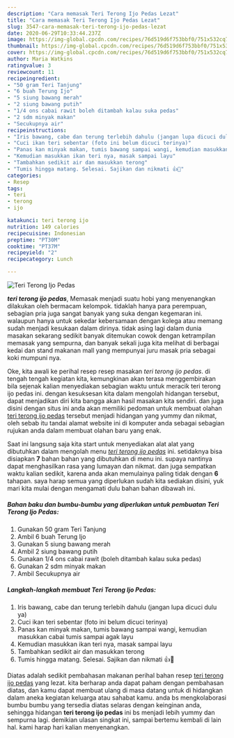 ```yaml
---
description: "Cara memasak Teri Terong Ijo Pedas Lezat"
title: "Cara memasak Teri Terong Ijo Pedas Lezat"
slug: 3547-cara-memasak-teri-terong-ijo-pedas-lezat
date: 2020-06-29T10:33:44.237Z
image: https://img-global.cpcdn.com/recipes/76d519d6f753bbf0/751x532cq70/teri-terong-ijo-pedas-foto-resep-utama.jpg
thumbnail: https://img-global.cpcdn.com/recipes/76d519d6f753bbf0/751x532cq70/teri-terong-ijo-pedas-foto-resep-utama.jpg
cover: https://img-global.cpcdn.com/recipes/76d519d6f753bbf0/751x532cq70/teri-terong-ijo-pedas-foto-resep-utama.jpg
author: Maria Watkins
ratingvalue: 3
reviewcount: 11
recipeingredient:
- "50 gram Teri Tanjung"
- "6 buah Terung Ijo"
- "5 siung bawang merah"
- "2 siung bawang putih"
- "1/4 ons cabai rawit boleh ditambah kalau suka pedas"
- "2 sdm minyak makan"
- "Secukupnya air"
recipeinstructions:
- "Iris bawang, cabe dan terung terlebih dahulu (jangan lupa dicuci dulu ya)"
- "Cuci ikan teri sebentar (foto ini belum dicuci terinya)"
- "Panas kan minyak makan, tumis bawang sampai wangi, kemudian masukkan cabai tumis sampai agak layu"
- "Kemudian masukkan ikan teri nya, masak sampai layu"
- "Tambahkan sedikit air dan masukkan terong"
- "Tumis hingga matang. Selesai. Sajikan dan nikmati 👍🤤"
categories:
- Resep
tags:
- teri
- terong
- ijo

katakunci: teri terong ijo 
nutrition: 149 calories
recipecuisine: Indonesian
preptime: "PT30M"
cooktime: "PT37M"
recipeyield: "2"
recipecategory: Lunch

---
```



![Teri Terong Ijo Pedas](https://img-global.cpcdn.com/recipes/76d519d6f753bbf0/751x532cq70/teri-terong-ijo-pedas-foto-resep-utama.jpg)

<b><i>teri terong ijo pedas</i></b>, Memasak menjadi suatu hobi yang menyenangkan dilakukan oleh bermacam kelompok. tidaklah hanya para perempuan, sebagian pria juga sangat banyak yang suka dengan kegemaran ini. walaupun hanya untuk sekedar kebersamaan dengan kolega atau memang sudah menjadi kesukaan dalam dirinya. tidak asing lagi dalam dunia masakan sekarang sedikit banyak ditemukan cowok dengan ketrampilan memasak yang sempurna, dan banyak sekali juga kita melihat di berbagai kedai dan stand makanan mall yang mempunyai juru masak pria sebagai koki mumpuni nya.

Oke, kita awali ke perihal resep resep masakan <i>teri terong ijo pedas</i>. di tengah tengah kegiatan kita, kemungkinan akan terasa menggembirakan bila sejenak kalian menyediakan sebagian waktu untuk meracik teri terong ijo pedas ini. dengan kesuksesan kita dalam mengolah hidangan tersebut, dapat menjadikan diri kita bangga akan hasil masakan kita sendiri. dan juga disini dengan situs ini anda akan memiliki pedoman untuk membuat olahan <u>teri terong ijo pedas</u> tersebut menjadi hidangan yang yummy dan nikmat, oleh sebab itu tandai alamat website ini di komputer anda sebagai sebagian rujukan anda dalam membuat olahan baru yang enak.




Saat ini langsung saja kita start untuk menyediakan alat alat yang dibutuhkan dalam mengolah menu <u><i>teri terong ijo pedas</i></u> ini. setidaknya bisa disiapkan <b>7</b> bahan bahan yang dibutuhkan di menu ini. supaya nantinya dapat menghasilkan rasa yang lumayan dan nikmat. dan juga sempatkan waktu kalian sedikit, karena anda akan memulainya paling tidak dengan <b>6</b> tahapan. saya harap semua yang diperlukan sudah kita sediakan disini, yuk mari kita mulai dengan mengamati dulu bahan bahan dibawah ini.

<!--inarticleads1-->

##### Bahan baku dan bumbu-bumbu yang diperlukan untuk pembuatan Teri Terong Ijo Pedas:

1. Gunakan 50 gram Teri Tanjung
1. Ambil 6 buah Terung Ijo
1. Gunakan 5 siung bawang merah
1. Ambil 2 siung bawang putih
1. Gunakan 1/4 ons cabai rawit (boleh ditambah kalau suka pedas)
1. Gunakan 2 sdm minyak makan
1. Ambil Secukupnya air




<!--inarticleads2-->

##### Langkah-langkah membuat Teri Terong Ijo Pedas:

1. Iris bawang, cabe dan terung terlebih dahulu (jangan lupa dicuci dulu ya)
1. Cuci ikan teri sebentar (foto ini belum dicuci terinya)
1. Panas kan minyak makan, tumis bawang sampai wangi, kemudian masukkan cabai tumis sampai agak layu
1. Kemudian masukkan ikan teri nya, masak sampai layu
1. Tambahkan sedikit air dan masukkan terong
1. Tumis hingga matang. Selesai. Sajikan dan nikmati 👍🤤




Diatas adalah sedikit pembahasan makanan perihal bahan resep <u>teri terong ijo pedas</u> yang lezat. kita berharap anda dapat paham dengan pembahasan diatas, dan kamu dapat membuat ulang di masa datang untuk di hidangkan dalam aneka kegiatan keluarga atau sahabat kamu. anda bs mengkolaborasi bumbu bumbu yang tersedia diatas selaras dengan keinginan anda, sehingga hidangan <b>teri terong ijo pedas</b> ini bs menjadi lebih yummy dan sempurna lagi. demikian ulasan singkat ini, sampai bertemu kembali di lain hal. kami harap hari kalian menyenangkan.
